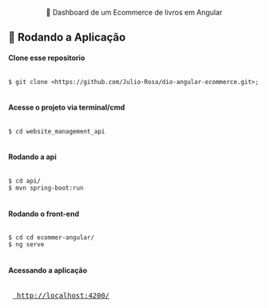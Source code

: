 <p align="center">🚀 Dashboard de um Ecommerce de livros em Angular</p>




<h2 id="rodando">🎲 Rodando a Aplicação</h2>


<h4> Clone esse repositorio</h4>
<pre class=" language-bash">
<code class=" language-bash">
$ git clone &lt;https://github.com/Julio-Rosa/dio-angular-ecommerce.git&gt;;
</code>
</pre>



<h4>Acesse o projeto via terminal/cmd</h4>

<pre class=" language-bash">
<code class=" language-bash">
$ cd website_management_api
</code>
</pre>


<h4> Rodando a api</h4>
<pre class=" language-bash">
<code class=" language-bash">
$ cd api/
$ mvn spring-boot:run
</code>
</pre>




<h4>Rodando o front-end</h4>
<pre class=" language-bash">
<code class=" language-bash">
$ cd cd ecommer-angular/
$ ng serve
</code>
</pre>



<h4>Acessando a aplicação</h4>

<pre class=" language-bash">

 <a href="http://localhost:4200/"> http://localhost:4200/</a>

</pre>




